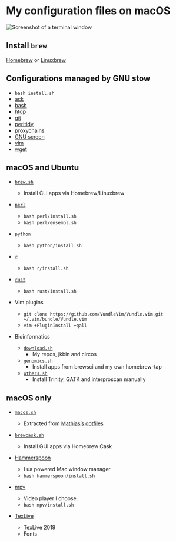 # My configuration files on macOS

![Screenshot of a terminal window](images/screen.png)

## Install `brew`

[Homebrew](https://brew.sh/) or [Linuxbrew](https://docs.brew.sh/Homebrew-on-Linux)

## Configurations managed by GNU stow

* `bash install.sh`
* [ack](stow-ack/)
* [bash](stow-bash/)
* [htop](stow-htop/)
* [git](stow-git/)
* [perltidy](stow-perltidy/)
* [proxychains](stow-proxychains/)
* [GNU screen](stow-screen/)
* [vim](stow-vim/)
* [wget](stow-wget/)

## macOS and Ubuntu

* [`brew.sh`](brew.sh)
    * Install CLI apps via Homebrew/Linuxbrew

* [`perl`](perl/)
    * `bash perl/install.sh`
    * `bash perl/ensembl.sh`

* [`python`](python/)
    * `bash python/install.sh`

* [`r`](r/)
    * `bash r/install.sh`

* [`rust`](rust/)
    * `bash rust/install.sh`

* Vim plugins
    * `git clone https://github.com/VundleVim/Vundle.vim.git ~/.vim/bundle/Vundle.vim`
    * `vim +PluginInstall +qall`

* Bioinformatics
    * [`download.sh`](download.sh)
        * My repos, jkbin and circos
    * [`genomics.sh`](genomics.sh)
        * Install apps from brewsci and my own homebrew-tap
    * [`others.sh`](others.sh)
        * Install Trinity, GATK and interproscan manually

## macOS only

* [`macos.sh`](macos.sh)
    * Extracted from [Mathias’s dotfiles](https://github.com/mathiasbynens/dotfiles/blob/master/.macos)

* [`brewcask.sh`](brewcask.sh)
    * Install GUI apps via Homebrew Cask

* [Hammerspoon](hammerspoon/)
    * Lua powered Mac window manager
    * `bash hammerspoon/install.sh`

* [mpv](mpv/)
    * Video player I choose.
    * `bash mpv/install.sh`

* [TexLive](tex/texlive.md)
    * TexLive 2019
    * Fonts
